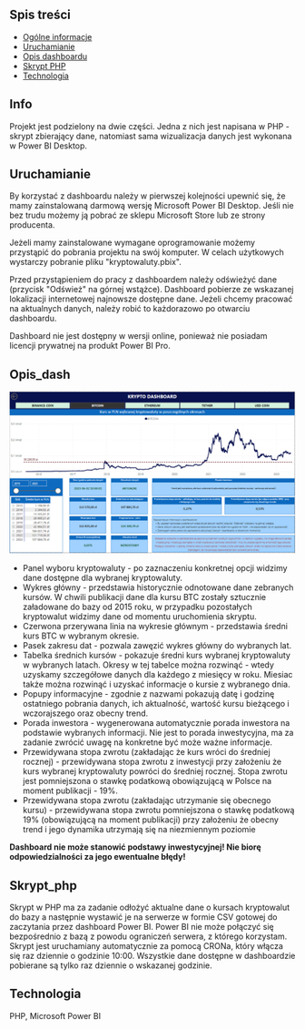 ## Spis treści
* [Ogólne informacje](#Info)
* [Uruchamianie](#Uruchamianie)
* [Opis dashboardu](#Opis_dash)
* [Skrypt PHP](#Skrypt_php)
* [Technologia](#Technologia)

## Info

Projekt jest podzielony na dwie części. Jedna z nich jest napisana w PHP - skrypt zbierający dane, natomiast sama wizualizacja danych jest wykonana w Power BI Desktop.

## Uruchamianie

By korzystać z dashboardu należy w pierwszej kolejności upewnić się, że mamy zainstalowaną darmową wersję Microsoft Power BI Desktop. Jeśli nie bez trudu możemy ją pobrać
ze sklepu Microsoft Store lub ze strony producenta.

Jeżeli mamy zainstalowane wymagane oprogramowanie możemy przystąpić do pobrania projektu na swój komputer. W celach użytkowych wystarczy pobranie pliku "kryptowaluty.pbix".

Przed przystąpieniem do pracy z dashboardem należy odświeżyć dane (przycisk "Odśwież" na górnej wstążce). Dashboard pobierze ze wskazanej lokalizacji internetowej najnowsze
dostępne dane. Jeżeli chcemy pracować na aktualnych danych, należy robić to każdorazowo po otwarciu dashboardu.

Dashboard nie jest dostępny w wersji online, ponieważ nie posiadam licencji prywatnej na produkt Power BI Pro.

## Opis_dash

![dashboard_img](https://github.com/WHHY100/cryptocurrency_dashboard/blob/main/img/view_dashboard.png?raw=true)

* Panel wyboru kryptowaluty - po zaznaczeniu konkretnej opcji widzimy dane dostępne dla wybranej kryptowaluty.
* Wykres główny - przedstawia historycznie odnotowane dane zebranych kursów. W chwili publikacji dane dla kursu BTC zostały sztucznie załadowane do bazy od 2015 roku,
w przypadku pozostałych kryptowalut widzimy dane od momentu uruchomienia skryptu.
* Czerwona przerywana linia na wykresie głównym - przedstawia średni kurs BTC w wybranym okresie.
* Pasek zakresu dat - pozwala zawęzić wykres główny do wybranych lat.
* Tabelka średnich kursów - pokazuje średni kurs wybranej kryptowaluty w wybranych latach. Okresy w tej tabelce można rozwinąć - wtedy uzyskamy szczegółowe danych dla
każdego z miesięcy w roku. Miesiac także można rozwinąć i uzyskać informacje o kursie z wybranego dnia.
* Popupy informacyjne - zgodnie z nazwami pokazują datę i godzinę ostatniego pobrania danych, ich aktualność, wartość kursu bieżącego i wczorajszego oraz obecny trend.
* Porada inwestora - wygenerowana automatycznie porada inwestora na podstawie wybranych informacji. Nie jest to porada inwestycyjna, ma za zadanie zwrócić uwagę na konkretne
być może ważne informacje.
* Przewidywana stopa zwrotu (zakładając że kurs wróci do średniej rocznej) - przewidywana stopa zwrotu z inwestycji przy założeniu że kurs wybranej kryptowaluty powróci do 
średniej rocznej. Stopa zwrotu jest pomniejszona o stawkę podatkową obowiązującą w Polsce na moment publikacji - 19%.
* Przewidywana stopa zwrotu (zakładając utrzymanie się obecnego kursu) - przewidywana stopa zwrotu pomniejszona o stawkę podatkową 19% (obowiązującą na moment publikacji) przy założeniu że obecny trend i jego dynamika
utrzymają się na niezmiennym poziomie

**Dashboard nie może stanowić podstawy inwestycyjnej! Nie biorę odpowiedzialności za jego ewentualne błędy!**


## Skrypt_php

Skrypt w PHP ma za zadanie odłożyć aktualne dane o kursach kryptowalut do bazy a następnie wystawić je na serwerze w formie CSV gotowej do zaczytania przez dashboard Power BI.
Power BI nie może połączyć się bezpośrednio z bazą z powodu ograniczeń serwera, z którego korzystam. Skrypt jest uruchamiany automatycznie za pomocą CRONa, 
który włącza się raz dziennie o godzinie 10:00. Wszystkie dane dostępne w dashboardzie pobierane są tylko raz dziennie o wskazanej godzinie.

## Technologia

PHP, Microsoft Power BI
